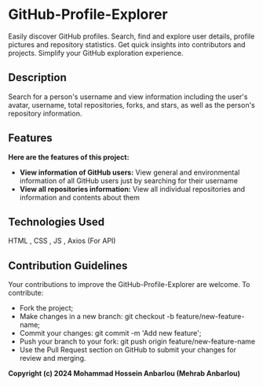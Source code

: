 # GitHub-Profile-Explorer
Easily discover GitHub profiles. Search, find and explore user details, profile pictures and repository statistics. Get quick insights into contributors and projects. Simplify your GitHub exploration experience.

## Description
Search for a person's username and view information including the user's avatar, username, total repositories, forks, and stars, as well as the person's repository information.

## Features
**Here are the features of this project:**
<ul>
  <li><strong>View information of GitHub users:</strong> View general and environmental information of all GitHub users just by searching for their username</li>
  <li><strong>View all repositories information:</strong> View all individual repositories and information and contents about them</li>
</ul>

## Technologies Used
HTML , CSS , JS , Axios (For API)

## Contribution Guidelines
Your contributions to improve the GitHub-Profile-Explorer are welcome. To contribute:

<ul>
  <li>Fork the project;</li>
  <li>Make changes in a new branch: git checkout -b feature/new-feature-name;</li>
  <li>Commit your changes: git commit -m 'Add new feature';</li>
  <li>Push your branch to your fork: git push origin feature/new-feature-name</li>
  <li>Use the Pull Request section on GitHub to submit your changes for review and merging.</li>
</ul>

**Copyright (c) 2024 Mohammad Hossein Anbarlou (Mehrab Anbarlou)**
